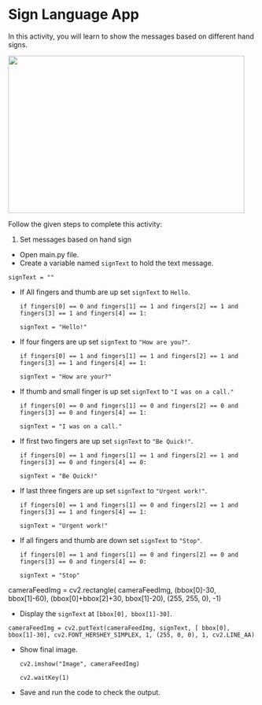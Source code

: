 Sign Language App
==========================================

In this activity, you will learn to show the messages based on different hand signs.


<img src= "https://media.slid.es/uploads/1525749/images/10511522/pcp.gif" width = "480" height = "320">


Follow the given steps to complete this activity:


1. Set messages based on hand sign

* Open main.py file.
*  Create a variable named `signText` to hold the text message.
 
  `signText = ""`

* If All fingers and thumb are up set `signText` to `Hello`.
 
  `if fingers[0] == 0 and fingers[1] == 1 and fingers[2] == 1 and fingers[3] == 1 and fingers[4] == 1:`
  
    `signText = "Hello!"`
    
* If four fingers are up set `signText` to `"How are you?"`.

  `if fingers[0] == 1 and fingers[1] == 1 and fingers[2] == 1 and fingers[3] == 1 and fingers[4] == 1:`
  
    `signText = "How are your?"`
    
* If thumb and small finger is up set `signText` to `"I was on a call."`
 
  `if fingers[0] == 0 and fingers[1] == 0 and fingers[2] == 0 and fingers[3] == 0 and fingers[4] == 1:`
  
    `signText = "I was on a call."`
    
* If first two fingers are up set `signText` to `"Be Quick!"`.
 
  `if fingers[0] == 1 and fingers[1] == 1 and fingers[2] == 1 and fingers[3] == 0 and fingers[4] == 0:`
  
    `signText = "Be Quick!"`
    
* If last three fingers are up set `signText` to `"Urgent work!"`.
 
  `if fingers[0] == 1 and fingers[1] == 0 and fingers[2] == 1 and fingers[3] == 1 and fingers[4] == 1:`
  
    `signText = "Urgent work!"`
    
* If all fingers and thumb are down set `signText` to `"Stop"`.
 
  `if fingers[0] == 1 and fingers[1] == 0 and fingers[2] == 0 and fingers[3] == 0 and fingers[4] == 0:`
  
    `signText = "Stop"`

cameraFeedImg = cv2.rectangle(
    cameraFeedImg, (bbox[0]-30, bbox[1]-60), (bbox[0]+bbox[2]+30, bbox[1]-20), (255, 255, 0), -1)
    
* Display the `signText` at `[bbox[0], bbox[1]-30]`.
 
`cameraFeedImg = cv2.putText(cameraFeedImg, signText, [
                            bbox[0], bbox[1]-30], cv2.FONT_HERSHEY_SIMPLEX, 1, (255, 0, 0), 1, cv2.LINE_AA)`

* Show final image.
 
     `cv2.imshow("Image", cameraFeedImg)`
     
    `cv2.waitKey(1)`
* Save and run the code to check the output.


